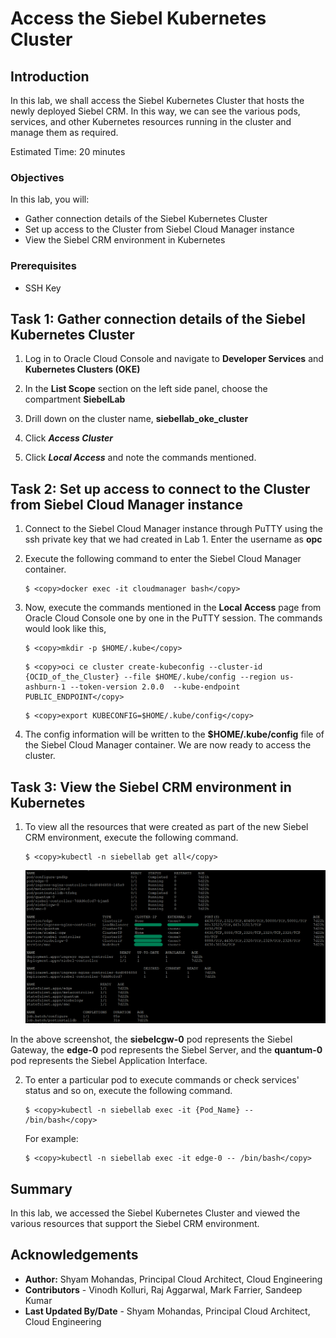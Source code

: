 # Access the Siebel Kubernetes Cluster

## Introduction

In this lab, we shall access the Siebel Kubernetes Cluster that hosts the newly deployed Siebel CRM. In this way, we can see the various pods, services, and other Kubernetes resources running in the cluster and manage them as required.

Estimated Time: 20 minutes

### Objectives

In this lab, you will:
*   Gather connection details of the Siebel Kubernetes Cluster
*   Set up access to the Cluster from Siebel Cloud Manager instance
*   View the Siebel CRM environment in Kubernetes

### Prerequisites

* SSH Key

## Task 1: Gather connection details of the Siebel Kubernetes Cluster

1. Log in to Oracle Cloud Console and navigate to **Developer Services** and **Kubernetes Clusters (OKE)**

2. In the **List Scope** section on the left side panel, choose the compartment **SiebelLab**

3. Drill down on the cluster name, **siebellab\_oke\_cluster**

4. Click ***Access Cluster***

5. Click ***Local Access*** and note the commands mentioned.

## Task 2: Set up access to connect to the Cluster from Siebel Cloud Manager instance

1. Connect to the Siebel Cloud Manager instance through PuTTY using the ssh private key that we had created in Lab 1. Enter the username as **opc**

2. Execute the following command to enter the Siebel Cloud Manager container.

   ```
   $ <copy>docker exec -it cloudmanager bash</copy>
   ```

3. Now, execute the commands mentioned in the **Local Access** page from Oracle Cloud Console one by one in the PuTTY session. The commands would look like this,

   ```
   $ <copy>mkdir -p $HOME/.kube</copy>
   ```
   ```
   $ <copy>oci ce cluster create-kubeconfig --cluster-id {OCID_of_the_Cluster} --file $HOME/.kube/config --region us-ashburn-1 --token-version 2.0.0  --kube-endpoint PUBLIC_ENDPOINT</copy>
   ```
   ```
   $ <copy>export KUBECONFIG=$HOME/.kube/config</copy>
   ```
4. The config information will be written to the **$HOME/.kube/config** file of the Siebel Cloud Manager container. We are now ready to access the cluster.

## Task 3: View the Siebel CRM environment in Kubernetes

1. To view all the resources that were created as part of the new Siebel CRM environment, execute the following command.

   ```
   $ <copy>kubectl -n siebellab get all</copy>
   ```

   ![Siebel Cluster Details Screenshot](./images/sbl-cluster-details.png)

In the above screenshot, the **siebelcgw-0** pod represents the Siebel Gateway, the **edge-0** pod represents the Siebel Server, and the **quantum-0** pod represents the Siebel Application Interface.

2. To enter a particular pod to execute commands or check services' status and so on, execute the following command.

    ```
    $ <copy>kubectl -n siebellab exec -it {Pod_Name} -- /bin/bash</copy>
    ```
    For example:
    ```
    $ <copy>kubectl -n siebellab exec -it edge-0 -- /bin/bash</copy>
    ```
## Summary

In this lab, we accessed the Siebel Kubernetes Cluster and viewed the various resources that support the Siebel CRM environment.

## Acknowledgements

* **Author:** Shyam Mohandas, Principal Cloud Architect, Cloud Engineering
* **Contributors** - Vinodh Kolluri, Raj Aggarwal, Mark Farrier, Sandeep Kumar
* **Last Updated By/Date** - Shyam Mohandas, Principal Cloud Architect, Cloud Engineering